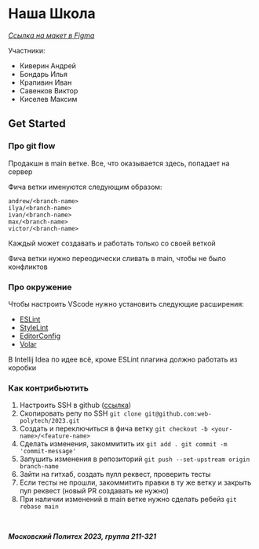# Наша Школа

_[Ссылка на макет в Figma](https://www.figma.com/file/vW04wXBzQObdKVIM6tKoEP/SchoolSite?node-id=0:1&t=8vkCHMbURQWPKwev-1)_

Участники:
- Киверин Андрей
- Бондарь Илья
- Крапивин Иван
- Савенков Виктор
- Киселев Максим

## Get Started

### Про git flow

Продакшн в main ветке. Все, что оказывается здесь, попадает на сервер

Фича ветки именуются следующим образом:

```text
andrew/<branch-name>
ilya/<branch-name>
ivan/<branch-name>
max/<branch-name>
victor/<branch-name>
```

Каждый может создавать и работать только co своей веткой

Фича ветки нужно переодически сливать в main, чтобы не было конфликтов

### Про окружение
Чтобы настроить VScode нужно установить следующие расширения:

- [ESLint](https://marketplace.visualstudio.com/items?itemName=dbaeumer.vscode-eslint)
- [StyleLint](https://marketplace.visualstudio.com/items?itemName=stylelint.vscode-stylelint)
- [EditorConfig](https://marketplace.visualstudio.com/items?itemName=EditorConfig.EditorConfig)
- [Volar](https://marketplace.visualstudio.com/items?itemName=Vue.volar)

В Intellij Idea по идее всё, кроме ESLint плагина должно работать из коробки


### Как контрибьютить

1. Настроить SSH в github ([ссылка](https://docs.github.com/ru/authentication/connecting-to-github-with-ssh/adding-a-new-ssh-key-to-your-github-account))
1. Скопировать репу по SSH
`git clone git@github.com:web-polytech/2023.git`
1. Создать и переключиться в фича ветку
`git checkout -b <your-name>/<feature-name>`
1. Сделать изменения, закоммитить их
`git add . git commit -m 'commit-message'`
1. Запушить изменения в репозиторий
`git push --set-upstream origin branch-name`
1. Зайти на гитхаб, создать пулл реквест, проверить тесты
1. Если тесты не прошли, закоммитить правки в ту же ветку и закрыть пул реквест (новый PR создавать не нужно)
1. При наличии изменений в main ветке нужно сделать ребейз
`git rebase main`

‎

***Московский Политех 2023, группа 211-321***
